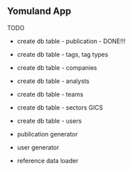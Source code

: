 Yomuland App
------------

TODO

  * create db table - publication - DONE!!!
  * create db table - tags, tag types
  * create db table - companies
  * create db table - analysts
  * create db table - teams
  * create db table - sectors GICS
  * create db table - users

  * publication generator
  * user generator

  * reference data loader
